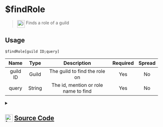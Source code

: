 # $findRole
> <img align="top" src="https://upload.wikimedia.org/wikipedia/commons/thumb/e/e4/Infobox_info_icon.svg/160px-Infobox_info_icon.svg.png?20150409153300" alt="image" width="25" height="auto"> Finds a role of a guild
## Usage
```
$findRole[guild ID;query]
```
| Name | Type | Description | Required | Spread
| :---: | :---: | :---: | :---: | :---: |
guild ID | Guild | The guild to find the role on | Yes | No
query | String | The id, mention or role name to find | Yes | No
<details>
<summary>
    
## <img align="top" src="https://cdn4.iconfinder.com/data/icons/iconsimple-logotypes/512/github-512.png" alt="image" width="25" height="auto">  [Source Code](https://github.com/tryforge/ForgeScript-V2/blob/main/src/native/findRole.ts)
    
</summary>
    
```ts
import { ArgType, CompiledFunction, NativeFunction, Return } from "../structures"

export const RoleMentionCharRegex = /[@<>&]/g

export default new NativeFunction({
    name: "$findRole",
    version: "1.0.0",
    description: "Finds a role of a guild",
    brackets: true,
    args: [
        {
            name: "guild ID",
            description: "The guild to find the role on",
            type: ArgType.Guild,
            rest: false,
            required: true,
        },
        {
            name: "query",
            description: "The id, mention or role name to find",
            rest: false,
            type: ArgType.String,
            required: true,
        },
    ],
    unwrap: true,
    execute(ctx, [guild, q]) {
        const id = q.replace(RoleMentionCharRegex, "")

        if (CompiledFunction.IdRegex.test(id)) {
            const r = guild.roles.cache.get(id)
            if (r) return Return.success(r.id)
        }

        q = q.toLowerCase()

        return Return.success(guild.roles.cache.find((x) => x.id === id || x.name.toLowerCase() === q)?.id)
    },
})

```
    
</details>